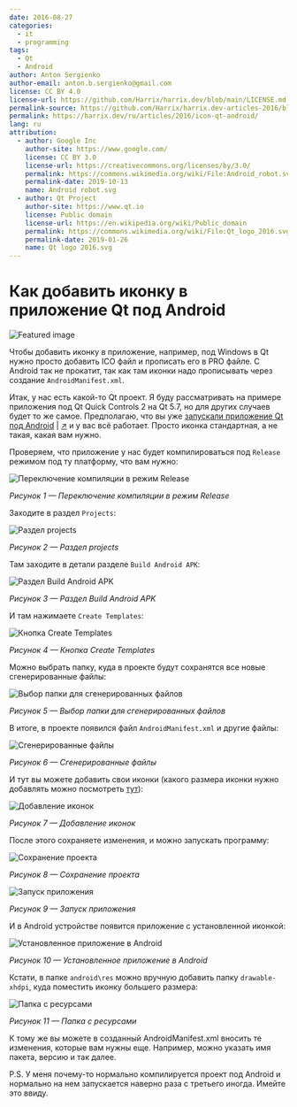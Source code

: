 ```yaml
---
date: 2016-08-27
categories:
  - it
  - programming
tags:
  - Qt
  - Android
author: Anton Sergienko
author-email: anton.b.sergienko@gmail.com
license: CC BY 4.0
license-url: https://github.com/Harrix/harrix.dev/blob/main/LICENSE.md
permalink-source: https://github.com/Harrix/harrix.dev-articles-2016/blob/main/icon-qt-android/icon-qt-android.md
permalink: https://harrix.dev/ru/articles/2016/icon-qt-android/
lang: ru
attribution:
  - author: Google Inc
    author-site: https://www.google.com/
    license: CC BY 3.0
    license-url: https://creativecommons.org/licenses/by/3.0/
    permalink: https://commons.wikimedia.org/wiki/File:Android_robot.svg
    permalink-date: 2019-10-13
    name: Android robot.svg
  - author: Qt Project
    author-site: https://www.qt.io
    license: Public domain
    license-url: https://en.wikipedia.org/wiki/Public_domain
    permalink: https://commons.wikimedia.org/wiki/File:Qt_logo_2016.svg
    permalink-date: 2019-01-26
    name: Qt logo 2016.svg
---
```


# Как добавить иконку в приложение Qt под Android

![Featured image](featured-image.svg)

Чтобы добавить иконку в приложение, например, под Windows в Qt нужно просто добавить ICO файл и прописать его в PRO файле. C Android так не прокатит, так как там иконки надо прописывать через создание `AndroidManifest.xml`.

Итак, у нас есть какой-то Qt проект. Я буду рассматривать на примере приложения под Qt Quick Controls 2 на Qt 5.7, но для других случаев будет то же самое. Предполагаю, что вы уже [запускали приложение Qt под Android](https://github.com/Harrix/harrix.dev-articles-2018/blob/main/install-qt-advanced/install-qt-advanced.md) | [↗️](https://harrix.dev/ru/articles/2018/install-qt-advanced/) и у вас всё работает. Просто иконка стандартная, а не такая, какая вам нужно.

Проверяем, что приложение у нас будет компилироваться под `Release` режимом под ту платформу, что вам нужно:

![Переключение компиляции в режим Release](img/release.png)

_Рисунок 1 — Переключение компиляции в режим Release_

Заходите в раздел `Projects`:

![Раздел projects](img/projects.png)

_Рисунок 2 — Раздел projects_

Там заходите в детали разделе `Build Android APK`:

![Раздел Build Android APK](img/build-android-apk.png)

_Рисунок 3 — Раздел Build Android APK_

И там нажимаете `Create Templates`:

![Кнопка Create Templates](img/create-templates.png)

_Рисунок 4 — Кнопка Create Templates_

Можно выбрать папку, куда в проекте будут сохранятся все новые сгенерированные файлы:

![Выбор папки для сгенерированных файлов](img/folder.png)

_Рисунок 5 — Выбор папки для сгенерированных файлов_

В итоге, в проекте появился файл `AndroidManifest.xml` и другие файлы:

![Сгенерированные файлы](img/android-files.png)

_Рисунок 6 — Сгенерированные файлы_

И тут вы можете добавить свои иконки (какого размера иконки нужно добавлять можно посмотреть [тут](https://material.io/design/iconography/#grid-keyline-shapes)):

![Добавление иконок](img/icons.png)

_Рисунок 7 — Добавление иконок_

После этого сохраняете изменения, и можно запускать программу:

![Сохранение проекта](img/save.png)

_Рисунок 8 — Сохранение проекта_

![Запуск приложения](img/run.png)

_Рисунок 9 — Запуск приложения_

И в Android устройстве появится приложение с установленной иконкой:

![Установленное приложение в Android](img/result.png)

_Рисунок 10 — Установленное приложение в Android_

Кстати, в папке `android\res` можно вручную добавить папку `drawable-xhdpi`, куда поместить иконку большего размера:

![Папка с ресурсами](img/res-folder.png)

_Рисунок 11 — Папка с ресурсами_

К тому же вы можете в созданный AndroidManifest.xml вносить те изменения, которые вам нужны еще. Например, можно указать имя пакета, версию и так далее.

P.S. У меня почему-то нормально компилируется проект под Android и нормально на нем запускается наверно раза с третьего иногда. Имейте это ввиду.
